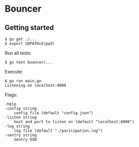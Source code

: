 # Bouncer

## Getting started

    $ go get ./...
    $ export GOPATH=$(pwd)

Run all tests:

    $ go test bouncer/...

Execute:

    $ go run main.go
    Listening on localhost:8000

Flags:

    -help
    -config string
        config file (default "config.json")
    -listen string
        host and port to listen on (default "localhost:8000")
    -log string
        log file (default "./paricipation.log")
    -sentry string
        Sentry DSN
